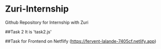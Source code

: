 # Zuri-Internship
Github Repository for Internship with Zuri

##Task 2
It is 'task2.js'

##Task for Frontend on Netflify
(https://fervent-lalande-7405cf.netlify.app)
